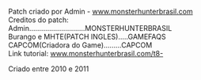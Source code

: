 Patch criado por Admin - www.monsterhunterbrasil.com<br />
Creditos do patch:<br />
	Admin............................MONSTERHUNTERBRASIL<br />
	Burango e MHTE(PATCH INGLES).....GAMEFAQS<br />
	CAPCOM(Criadora do Game).........CAPCOM<br />
Link tutorial: www.monsterhunterbrasil.com/t8- <br />
                    
Criado entre 2010 e 2011<br />
